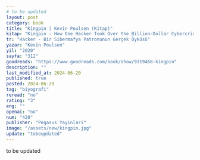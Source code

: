 ```yaml
---
# to be updated
layout: post
category: book
title: "Kingpin | Kevin Poulsen (Kitap)"
kitap: "Kingpin - How One Hacker Took Over the Billion-Dollar Cybercrime Underground"
tr: "Hacker - Bir Sibermafya Patronunun Gerçek Öyküsü"
yazar: "Kevin Poulsen"
yil: "2020"
sayfa: "312"
goodreads: "https://www.goodreads.com/book/show/9319468-kingpin"
description: ""
last_modified_at: 2024-06-20
published: true
posted: 2024-06-20
tag: "biyografi"
reread: "no"
rating: "3"
eng: ""
openai: "no"
num: "420"
publisher: "Pegasus Yayinlari"
image: "/assets/new/kingpin.jpg"
update: "tobeupdated"
---
```


to be updated

